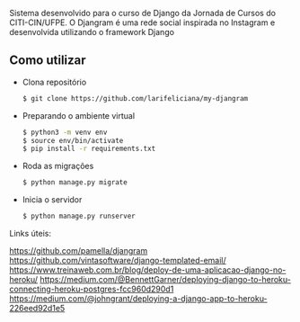 Sistema desenvolvido para o curso de Django da Jornada de Cursos do CITI-CIN/UFPE. 
O Djangram é uma rede social inspirada no Instagram e desenvolvida utilizando o framework Django


## Como utilizar
* Clona repositório
  ```bash
  $ git clone https://github.com/larifeliciana/my-djangram
  ```
* Preparando o ambiente virtual
  ```bash
  $ python3 -m venv env
  $ source env/bin/activate
  $ pip install -r requirements.txt
  ```
* Roda as migrações
  ```bash
  $ python manage.py migrate
  ```
* Inicia o servidor
  ```bash
  $ python manage.py runserver
  ```
 
 Links úteis:
 
 https://github.com/pamella/djangram
 https://github.com/vintasoftware/django-templated-email/
 https://www.treinaweb.com.br/blog/deploy-de-uma-aplicacao-django-no-heroku/
 https://medium.com/@BennettGarner/deploying-django-to-heroku-connecting-heroku-postgres-fcc960d290d1
 https://medium.com/@johngrant/deploying-a-django-app-to-heroku-226eed92d1e5
